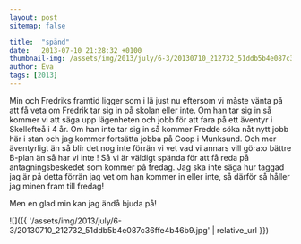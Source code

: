 ```yaml
---
layout: post
sitemap: false

title:  "spänd"
date:   2013-07-10 21:28:32 +0100
thumbnail-img: /assets/img/2013/july/6-3/20130710_212732_51ddb5b4e087c36ffe4b46b9.jpg
author: Eva
tags: [2013]
---
```


Min och Fredriks framtid ligger som i lä just nu eftersom vi måste vänta på att få veta om Fredrik tar sig in på skolan eller inte. Om han tar sig in så kommer vi att säga upp lägenheten och jobb för att fara på ett äventyr i Skellefteå i 4 år. Om han inte tar sig in så kommer Fredde söka nåt nytt jobb här i stan och jag kommer fortsätta jobba på Coop i Munksund. Och mer äventyrligt än så blir det nog inte förrän vi vet vad vi annars vill göra:o bättre B-plan än så har vi inte ! Så vi är väldigt spända för att få reda på antagningsbeskedet som kommer på fredag. Jag ska inte säga hur taggad jag är på detta förrän jag vet om han kommer in eller inte, så därför så håller jag minen fram till fredag! 

Men en glad min kan jag ändå bjuda på!

![]({{ '/assets/img/2013/july/6-3/20130710_212732_51ddb5b4e087c36ffe4b46b9.jpg'  | relative_url }})

